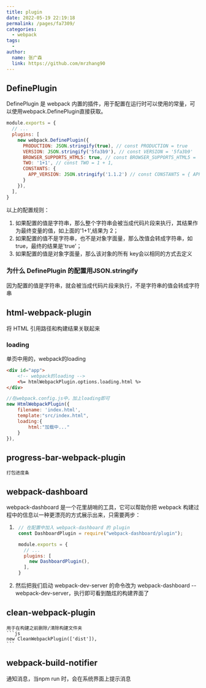 ```yaml
---
title: plugin
date: 2022-05-19 22:19:18
permalink: /pages/fa7309/
categories:
  - webpack
tags:
  - 
author: 
  name: 张广森
  link: https://github.com/mrzhang90
---
```

## DefinePlugin
DefinePlugin 是 webpack 内置的插件，用于配置在运行时可以使用的常量，可以使用webpack.DefinePlugin直接获取。
```js
module.exports = {
  // ...
  plugins: [
    new webpack.DefinePlugin({
      PRODUCTION: JSON.stringify(true), // const PRODUCTION = true
      VERSION: JSON.stringify('5fa3b9'), // const VERSION = '5fa3b9'
      BROWSER_SUPPORTS_HTML5: true, // const BROWSER_SUPPORTS_HTML5 = 'true'
      TWO: '1+1', // const TWO = 1 + 1,
      CONSTANTS: {
        APP_VERSION: JSON.stringify('1.1.2') // const CONSTANTS = { APP_VERSION: '1.1.2' }
      }
    }),
  ],
}
``` 
以上的配置规则：
1. 如果配置的值是字符串，那么整个字符串会被当成代码片段来执行，其结果作为最终变量的值，如上面的'1+1',结果为 2；
2. 如果配置的值不是字符串，也不是对象字面量，那么改值会转成字符串，如 true，最终的结果是'true'；
3. 如果配置的值是对象字面量，那么该对象的所有 key会以相同的方式去定义

### 为什么 DefinePlugin 的配置用JSON.stringify
因为配置的值是字符串，就会被当成代码片段来执行，不是字符串的值会转成字符串
## html-webpack-plugin
将 HTML 引用路径和构建结果关联起来
### loading
单页中用的，webpack的loading
```html
<div id="app">
    <!-- webpack的loading -->
    <%= htmlWebpackPlugin.options.loading.html %>
</div>
```
```js
//在webpack.config.js中，加上loading即可
new HtmlWebpackPlugin({
    filename: 'index.html',
    template:"src/index.html",
    loading:{
        html:"加载中..."
    }
}),
```
## progress-bar-webpack-plugin
    打包进度条
## webpack-dashboard
webpack-dashboard 是一个花里胡哨的工具，它可以帮助你把 webpack 构建过程中的信息以一种更漂亮的方式展示出来，只需要两步：
1. ```js
    // 在配置中加入 webpack-dashboard 的 plugin
    const DashboardPlugin = require("webpack-dashboard/plugin");

    module.exports = {
      // ...
      plugins: [
        new DashboardPlugin(),
      ],
    }
    ```
2. 然后把我们启动 webpack-dev-server 的命令改为 webpack-dashboard -- webpack-dev-server，执行即可看到酷炫的构建界面了
## clean-webpack-plugin
    用于在构建之前删除/清除构建文件夹
    ```js
    new CleanWebpackPlugin(['dist']),
    ```
## webpack-build-notifier
  通知消息，当npm run 时，会在系统界面上提示消息